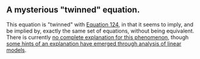 ## A mysterious "twinned" equation.

This equation is "twinned" with [Equation 124](https://teorth.github.io/equational_theories/implications/?124), in that it seems to imply, and be implied by, exactly the same set of equations, without being equivalent.  There is currently [no complete explanation for this phenomenon](https://leanprover.zulipchat.com/#narrow/stream/458659-Equational/topic/Numerical.20coincidence.3A.20476.20~.20503), though [some hints of an explanation have emerged through analysis of linear models](https://leanprover.zulipchat.com/#narrow/channel/458659-Equational/topic/Twin.20pairs.20of.20equations).
